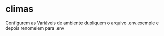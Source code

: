 # climas
Configurem as Variáveis de ambiente
dupliquem o arquivo .env.exemple e depois renomeiem para .env
